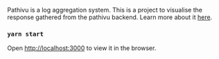 
Pathivu is a log aggregation system. This is a project to visualise the response gathered from the pathivu backend. Learn more about it [here](https://github.com/pathivu/pathivu).

### `yarn start`

Open [http://localhost:3000](http://localhost:3000) to view it in the browser.

